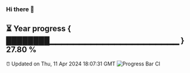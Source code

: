 ### Hi there 👋
⏳ Year progress { ████████▁▁▁▁▁▁▁▁▁▁▁▁▁▁▁▁▁▁▁▁▁▁ } 27.80 %
---
⏰ Updated on Thu, 11 Apr 2024 18:07:31 GMT
![Progress Bar CI](https://github.com/Moyi321/Moyi321/workflows/Progress%20Bar%20CI/badge.svg)
